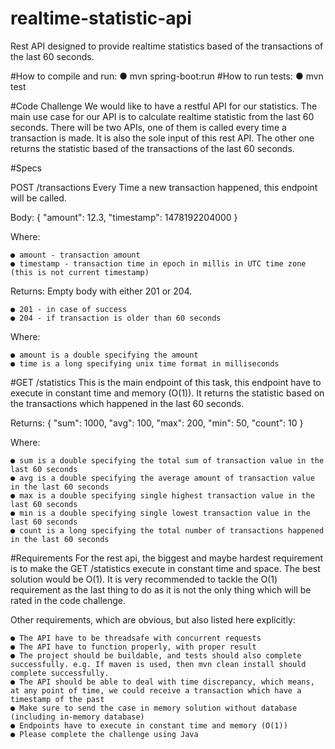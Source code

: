 # realtime-statistic-api
Rest API designed to provide realtime statistics based of the transactions of the last 60 seconds.

#How to compile and run: 
    ● mvn spring-boot:run
#How to run tests: 
    ● mvn test


#Code​ ​Challenge
We would like to have a restful API for our statistics. The main use case for our API is to calculate realtime statistic from the last 60 seconds. There will be two APIs, one of them is called every time a transaction is made. It is also the sole input of this rest API. The other one returns the statistic based of the transactions of the last 60 seconds.

#Specs

POST /transactions
Every Time a new transaction happened, this endpoint will be called.

Body:
{
    "amount": 12.3,
    "timestamp": 1478192204000
}

Where:

    ● amount - transaction amount
    ● timestamp - transaction time in epoch in millis in UTC time zone (this is not current timestamp)

Returns: Empty body with either 201 or 204.
    
    ● 201 - in case of success
    ● 204 - if transaction is older than 60 seconds

Where:

    ● amount is a double specifying the amount
    ● time is a long specifying unix time format in milliseconds

#GET​ ​/statistics
This is the main endpoint of this task, this endpoint have to execute in constant time and memory (O(1)). It returns the statistic based on the transactions which happened in the last 60 seconds.

Returns:
{
    "sum": 1000,
    "avg": 100,
    "max": 200,
    "min": 50,
    "count": 10
}

Where:

    ● sum is a double specifying the total sum of transaction value in the last 60 seconds
    ● avg is a double specifying the average amount of transaction value in the last 60 seconds
    ● max is a double specifying single highest transaction value in the last 60 seconds
    ● min is a double specifying single lowest transaction value in the last 60 seconds
    ● count is a long specifying the total number of transactions happened in the last 60 seconds


#Requirements
For the rest api, the biggest and maybe hardest requirement is to make the GET /statistics execute in constant time and space. The best solution would be O(1). It is very recommended to tackle the O(1) requirement as the last thing to do as it is not the only thing which will be rated in the code challenge.

Other requirements, which are obvious, but also listed here explicitly:

    ● The API have to be threadsafe with concurrent requests
    ● The API have to function properly, with proper result
    ● The project should be buildable, and tests should also complete successfully. e.g. If maven is used, then mvn clean install should complete successfully.
    ● The API should be able to deal with time discrepancy, which means, at any point of time, we could receive a transaction which have a timestamp of the past
    ● Make sure to send the case in memory solution without database (including in-memory database)
    ● Endpoints have to execute in constant time and memory (O(1))
    ● Please​ ​complete​ ​the​ ​challenge​ ​using​ ​Java
